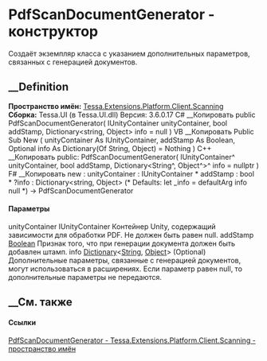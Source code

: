 # PdfScanDocumentGenerator - конструктор
Создаёт экземпляр класса с указанием дополнительных параметров, связанных с
генерацией документов.
## __Definition
 **Пространство имён:**
[Tessa.Extensions.Platform.Client.Scanning](N_Tessa_Extensions_Platform_Client_Scanning.htm)  
 **Сборка:** Tessa.UI (в Tessa.UI.dll) Версия: 3.6.0.17
C# __Копировать
     public PdfScanDocumentGenerator(
    	IUnityContainer unityContainer,
    	bool addStamp,
    	Dictionary<string, Object> info = null
    )
VB __Копировать
     Public Sub New ( 
    	unityContainer As IUnityContainer,
    	addStamp As Boolean,
    	Optional info As Dictionary(Of String, Object) = Nothing
    )
C++ __Копировать
     public:
    PdfScanDocumentGenerator(
    	IUnityContainer^ unityContainer, 
    	bool addStamp, 
    	Dictionary<String^, Object^>^ info = nullptr
    )
F# __Копировать
     new : 
            unityContainer : IUnityContainer * 
            addStamp : bool * 
            ?info : Dictionary<string, Object> 
    (* Defaults:
            let _info = defaultArg info null
    *)
    -> PdfScanDocumentGenerator
#### Параметры
unityContainer IUnityContainer
     Контейнер Unity, содержащий зависимости для обработки PDF. Не должен быть равен null. 
addStamp [Boolean](https://learn.microsoft.com/dotnet/api/system.boolean)
    Признак того, что при генерации документа должен быть добавлен штамп.
info
[Dictionary](https://learn.microsoft.com/dotnet/api/system.collections.generic.dictionary-2)<[String](https://learn.microsoft.com/dotnet/api/system.string),
[Object](https://learn.microsoft.com/dotnet/api/system.object)> (Optional)
     Дополнительные параметры, связанные с генерацией документов, могут использоваться в расширениях. Если параметр равен null, то дополнительные параметры не передаются. 
## __См. также
#### Ссылки
[PdfScanDocumentGenerator -
](T_Tessa_Extensions_Platform_Client_Scanning_PdfScanDocumentGenerator.htm)
[Tessa.Extensions.Platform.Client.Scanning - пространство
имён](N_Tessa_Extensions_Platform_Client_Scanning.htm)

